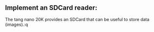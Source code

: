 Implement an SDCard reader:
---------------------------

The tang nano 20K provides an SDCard that can be useful to store data (images).:q

